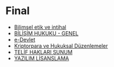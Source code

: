 # Final

<!--Index-->

- [Bilimsel etik ve intihal](./Ders%20%C4%B0%C3%A7eri%C4%9Fi/Final/Bilimsel%20etik%20ve%20intihal.pdf)
- [BİLİŞİM HUKUKU - GENEL](./Ders%20%C4%B0%C3%A7eri%C4%9Fi/Final/B%C4%B0L%C4%B0%C5%9E%C4%B0M%20HUKUKU%20-%20GENEL.pdf)
- [e-Devlet](./Ders%20%C4%B0%C3%A7eri%C4%9Fi/Final/e-Devlet.pdf)
- [Kriptorpara ve Hukuksal Düzenlemeler](./Ders%20%C4%B0%C3%A7eri%C4%9Fi/Final/Kriptorpara%20ve%20Hukuksal%20D%C3%BCzenlemeler.pdf)
- [TELİF HAKLARI SUNUM](./Ders%20%C4%B0%C3%A7eri%C4%9Fi/Final/TEL%C4%B0F%20HAKLARI%20SUNUM.pdf)
- [YAZILIM LİSANSLAMA](./Ders%20%C4%B0%C3%A7eri%C4%9Fi/Final/YAZILIM%20L%C4%B0SANSLAMA.pdf)

<!--Index-->
